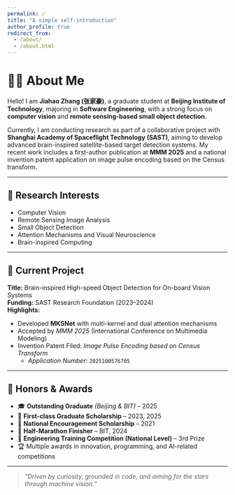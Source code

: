 ```yaml
---
permalink: /
title: "A simple self-introduction"
author_profile: true
redirect_from: 
  - /about/
  - /about.html
---
```


# 👨‍🔬 About Me

Hello! I am **Jiahao Zhang (张家豪)**, a graduate student at **Beijing Institute of Technology**, majoring in **Software Engineering**, with a strong focus on **computer vision** and **remote sensing-based small object detection**.

Currently, I am conducting research as part of a collaborative project with **Shanghai Academy of Spaceflight Technology (SAST)**, aiming to develop advanced brain-inspired satellite-based target detection systems. My recent work includes a first-author publication at **MMM 2025** and a national invention patent application on image pulse encoding based on the Census transform.

---

## 🎯 Research Interests

- Computer Vision  
- Remote Sensing Image Analysis  
- Small Object Detection  
- Attention Mechanisms and Visual Neuroscience  
- Brain-inspired Computing

---

## 🧪 Current Project

**Title:** Brain-inspired High-speed Object Detection for On-board Vision Systems  
**Funding:** SAST Research Foundation (2023–2024)  
**Highlights:**
- Developed **MKSNet** with multi-kernel and dual attention mechanisms  
- Accepted by *MMM 2025* (International Conference on Multimedia Modeling)  
- Invention Patent Filed: *Image Pulse Encoding based on Census Transform*  
  - *Application Number:* `2025100576705`

---

## 🏅 Honors & Awards

- 🎓 **Outstanding Graduate** *(Beijing & BIT)* – 2025  
- 🥇 **First-class Graduate Scholarship** – 2023, 2025  
- 🧠 **National Encouragement Scholarship** – 2021  
- 🏃 **Half-Marathon Finisher** – BIT, 2024  
- 🥉 **Engineering Training Competition (National Level)** – 3rd Prize  
- 🏆 Multiple awards in innovation, programming, and AI-related competitions  


---

> *“Driven by curiosity, grounded in code, and aiming for the stars through machine vision.”*


